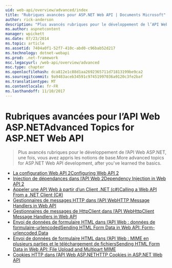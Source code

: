 ```yaml
---
uid: web-api/overview/advanced/index
title: "Rubriques avancées pour ASP.NET Web API | Documents Microsoft"
author: rick-anderson
description: "Plus avancés rubriques pour le développement de l’API Web ASP.NET, une fois, vous avez appris les notions de base."
ms.author: aspnetcontent
manager: wpickett
ms.date: 07/23/2014
ms.topic: article
ms.assetid: 7404a0f1-52f7-410c-abd0-c96bab52d217
ms.technology: dotnet-webapi
ms.prod: .net-framework
msc.legacyurl: /web-api/overview/advanced
msc.type: chapter
ms.openlocfilehash: dca812e1c88d1aa2692365711d71813199be9ca2
ms.sourcegitcommit: 9a9483aceb34591c97451997036a9120c3fe2baf
ms.translationtype: MT
ms.contentlocale: fr-FR
ms.lasthandoff: 11/10/2017
---
```

<a name="advanced-topics-for-aspnet-web-api"></a><span data-ttu-id="1f190-103">Rubriques avancées pour l’API Web ASP.NET</span><span class="sxs-lookup"><span data-stu-id="1f190-103">Advanced Topics for ASP.NET Web API</span></span>
====================
> <span data-ttu-id="1f190-104">Plus avancés rubriques pour le développement de l’API Web ASP.NET, une fois, vous avez appris les notions de base.</span><span class="sxs-lookup"><span data-stu-id="1f190-104">More advanced topics for ASP.NET Web API development, after you've learned the basics.</span></span>


- [<span data-ttu-id="1f190-105">La configuration Web API 2</span><span class="sxs-lookup"><span data-stu-id="1f190-105">Configuring Web API 2</span></span>](configuring-aspnet-web-api.md)
- [<span data-ttu-id="1f190-106">Injection de dépendances dans l’API Web 2</span><span class="sxs-lookup"><span data-stu-id="1f190-106">Dependency Injection in Web API 2</span></span>](dependency-injection.md)
- [<span data-ttu-id="1f190-107">Appeler une API Web à partir d’un Client .NET (c#)</span><span class="sxs-lookup"><span data-stu-id="1f190-107">Calling a Web API From a .NET Client (C#)</span></span>](calling-a-web-api-from-a-net-client.md)
- [<span data-ttu-id="1f190-108">Gestionnaires de messages HTTP dans l’API Web</span><span class="sxs-lookup"><span data-stu-id="1f190-108">HTTP Message Handlers in Web API</span></span>](http-message-handlers.md)
- [<span data-ttu-id="1f190-109">Gestionnaires de messages de HttpClient dans l’API Web</span><span class="sxs-lookup"><span data-stu-id="1f190-109">HttpClient Message Handlers in Web API</span></span>](httpclient-message-handlers.md)
- [<span data-ttu-id="1f190-110">Envoi de données de formulaire HTML dans l’API Web : données de formulaire-urlencoded</span><span class="sxs-lookup"><span data-stu-id="1f190-110">Sending HTML Form Data in Web API: Form-urlencoded Data</span></span>](sending-html-form-data-part-1.md)
- [<span data-ttu-id="1f190-111">Envoi de données de formulaire HTML dans l’API Web : MIME en plusieurs parties et le téléchargement de fichiers</span><span class="sxs-lookup"><span data-stu-id="1f190-111">Sending HTML Form Data in Web API: File Upload and Multipart MIME</span></span>](sending-html-form-data-part-2.md)
- [<span data-ttu-id="1f190-112">Cookies HTTP dans l’API Web ASP.NET</span><span class="sxs-lookup"><span data-stu-id="1f190-112">HTTP Cookies in ASP.NET Web API</span></span>](http-cookies.md)
